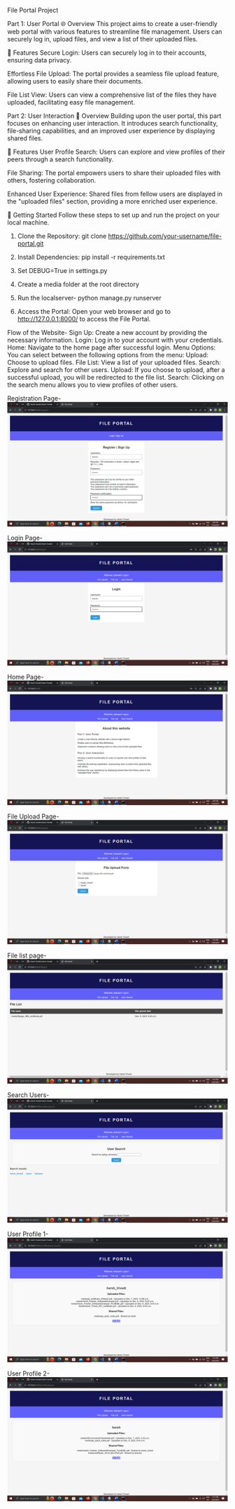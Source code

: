 File Portal Project

Part 1: User Portal
🌐 Overview
This project aims to create a user-friendly web portal with various features to streamline file management. Users can securely log in, upload files, and view a list of their uploaded files.

🚀 Features
Secure Login:
Users can securely log in to their accounts, ensuring data privacy.

Effortless File Upload:
The portal provides a seamless file upload feature, allowing users to easily share their documents.

File List View:
Users can view a comprehensive list of the files they have uploaded, facilitating easy file management.

Part 2: User Interaction
🌟 Overview
Building upon the user portal, this part focuses on enhancing user interaction. It introduces search functionality, file-sharing capabilities, and an improved user experience by displaying shared files.

🚀 Features
User Profile Search:
Users can explore and view profiles of their peers through a search functionality.

File Sharing:
The portal empowers users to share their uploaded files with others, fostering collaboration.

Enhanced User Experience:
Shared files from fellow users are displayed in the "uploaded files" section, providing a more enriched user experience.

🚀 Getting Started
Follow these steps to set up and run the project on your local machine.

1. Clone the Repository:
       git clone https://github.com/your-username/file-portal.git
2. Install Dependencies:
       pip install -r requirements.txt
3. Set DEBUG=True in settings.py

4. Create a media folder at the root directory

5. Run the localserver-
     python manage.py runserver

6. Access the Portal:
    Open your web browser and go to http://127.0.0.1:8000/ to access the File Portal.


Flow of the Website-
Sign Up: Create a new account by providing the necessary information.
Login: Log in to your account with your credentials.
Home: Navigate to the home page after successful login.
Menu Options:
You can select between the following options from the menu:
Upload: Choose to upload files.
File List: View a list of your uploaded files.
Search: Explore and search for other users.
Upload:
If you choose to upload, after a successful upload, you will be redirected to the file list.
Search:
Clicking on the search menu allows you to view profiles of other users.


Registration Page-
![Register](Images/Register.png)

Login Page-
![Login](Images/Login.png)

Home Page-
![Home](Images/Home.png)

File Upload Page-
![File Upload](Images/Fileupload.png)

File list page- 
![File list](Images/Filelist.png)

Search Users-
![Search User](Images/search.png)

User Profile 1-
![Profile 1](Images/profile1.png)

User Profile 2-
![Profile 2](Images/profile2.png)


